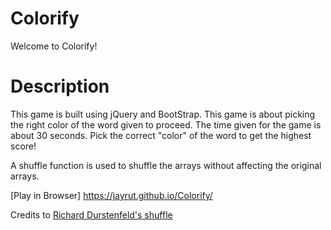 Colorify
=====================

Welcome to Colorify!


Description
===========
This game is built using jQuery and BootStrap.
This game is about picking the right color of the word given to proceed.
The time given for the game is about 30 seconds.
Pick the correct "color" of the word to get the highest score!

A shuffle function is used to shuffle the arrays without affecting the original arrays.

[Play in Browser]
https://jayrut.github.io/Colorify/

Credits to [Richard Durstenfeld's shuffle](https://en.wikipedia.org/wiki/Fisher%E2%80%93Yates_shuffle#The_modern_algorithm)
